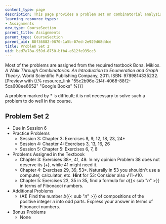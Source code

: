 ```yaml
---
content_type: page
description: This page provides a problem set on combinatorial analysis.
learning_resource_types:
- Assignments
ocw_type: CourseSection
parent_title: Assignments
parent_type: CourseSection
parent_uid: 88f36882-0870-1a5b-07ed-2e929d68ddce
title: Problem Set 2
uid: bed7a78a-959d-8750-bfb4-e612fe935cc3
---
```


Most of the problems are assigned from the required textbook Bona, Miklos. _A Walk Through Combinatorics: An Introduction to Enumeration and Graph Theory_. World Scientific Publishing Company, 2011. ISBN: 9789814335232. \[Preview with {{% resource_link "55c2b96e-2f4f-4068-88f2-5ca608ee6652" "Google Books" %}}\]

A problem marked by \* is difficult; it is not necessary to solve such a problem to do well in the course.

Problem Set 2
-------------

*   Due in Session 6
*   Practice Problems
    *   Session 3: Chapter 3: Exercises 8, 9, 12, 18, 23, 24\*
    *   Session 4: Chapter 4: Exercises 3, 13, 16, 26
    *   Session 5: Chapter 5: Exercises 6, 7, 8
*   Problems Assigned in the Textbook
    *   Chapter 3: Exercises 38\*, 41, 49. In my opinion Problem 38 does not deserve its (+), while 41 might need it.
    *   Chapter 4: Exercises 29, 39, 53\*. Naturally in 53 you shouldn't use a computer, calculator, etc. **Hint** for 53: Consider also √11-√10.
    *   Chapter 5: Exercises 23, 35 in 35, find a formula for _a_{{< sub "_n_" >}} in terms of Fibonacci numbers.
*   Additional Problems
    *   (A1) Find the number _b_{{< sub "_n_" >}} of compositions of the positive integer _n_ into odd parts. Express your answer in terms of Fibonacci numbers.
*   Bonus Problems
    *   None
